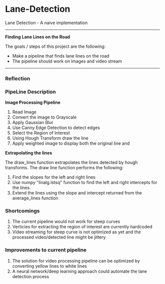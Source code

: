 # Lane-Detection
Lane Detection - A naive implementation 

---

**Finding Lane Lines on the Road**

The goals / steps of this project are the following:
* Make a pipeline that finds lane lines on the road
* The pipeline should work on images and video stream

---

### Reflection

### PipeLine Description 

**Image Processing Pipeline**

1. Read Image 
2. Convert the image to Grayscale 
3. Apply Gaussian Blur 
4. Use Canny Edge Detection to detect edges 
5. Select the Region of Interest 
6. Using Hough Transform draw the line 
7. Apply weighted image to display both the original line and 

**Extrapolating the lines**

The draw_lines function extrapolates the lines detected by hough transforms. The draw line function performs the following:

1. Find the slopes for the left and right lines 
2. Use numpy "linalg.lstsq" function to find the left and right intercepts for the lines. 
3. Extend the lines using the slope and intercept returned from the average_lines function

### Shortcomings

1. The current pipeline would not work for steep curves 
2. Verticies for extracting the region of interest are currently hardcoded
3. Video streaming for steep curve is not optimized as yet and the processed video/detected line might be jittery

### Improvements to current pipeline 
1. The solution for video processing pipeline can be optimized by converting yellow lines to white lines 
2. A neural network/deep learning approach could automate the lane detection process 

